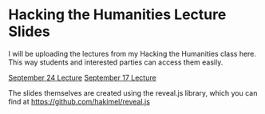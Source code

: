 # Hacking the Humanities Lecture Slides
I will be uploading the lectures from my Hacking the Humanities class here. This way students and interested parties can access them easily.

[September 24 Lecture](https://vierth.github.io/hth2018Lectures/Sept24)
[September 17 Lecture](https://vierth.github.io/hth2018Lectures/Sept17)

The slides themselves are created using the reveal.js library, which you can find at https://github.com/hakimel/reveal.js